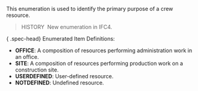 ﻿This enumeration is used to identify the primary purpose of a crew resource.

> HISTORY&nbsp; New enumeration in IFC4.

{ .spec-head}
Enumerated Item Definitions:

* **OFFICE**: A composition of resources performing administration work in an office.
* **SITE**: A composition of resources performing production work on a construction site.
* **USERDEFINED**: User-defined resource.
* **NOTDEFINED**: Undefined resource.